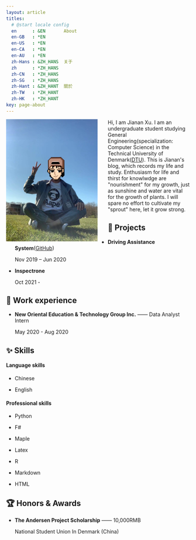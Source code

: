 ```yaml
---
layout: article
titles:
  # @start locale config
  en      : &EN       About
  en-GB   : *EN
  en-US   : *EN
  en-CA   : *EN
  en-AU   : *EN
  zh-Hans : &ZH_HANS  关于
  zh      : *ZH_HANS
  zh-CN   : *ZH_HANS
  zh-SG   : *ZH_HANS
  zh-Hant : &ZH_HANT  關於
  zh-TW   : *ZH_HANT
  zh-HK   : *ZH_HANT
key: page-about
---
```


<div style="float:left; margin-right:2em;">
    <img src="https://raw.githubusercontent.com/JiananAlvin/ImageBed/master/202110221920070.png" width="250"/>
</div>
<div>Hi, I am Jianan Xu. I am an undergraduate student studying General Engineering(specialization: Computer Science) in the Technical University of Denmark(<a href="https://www.dtu.dk">DTU</a>). This is Jianan's blog, which records my life and study. Enthusiasm for life and thirst for knowlwdge are "nourishment" for my growth, just as sunshine and water are vital for the growth of plants. I will spare no effort to cultivate my "sprout" here, let it grow strong.</div>













## :file_folder: Projects

* **Driving Assistance System**([GitHub](https://github.com/JiananAlvin/Assisted-driving-cars-with-multi-sensor-fusion-and-computer-vision))

  Nov 2019 – Jun 2020

* **Inspectrone**

  Oct 2021 - 

## :briefcase: Work experience

* **New Oriental Education & Technology Group Inc.** —— Data Analyst Intern

  May 2020 - Aug 2020

## :sparkles: Skills

#### Language skills

* Chinese

* English

#### Professional skills

* Python

* F#

* Maple

* Latex

* R

* Markdown

* HTML

## :trophy: Honors & Awards

* **The Andersen Project Scholarship** —— 10,000RMB

  National Student Union In Denmark (China)

  

